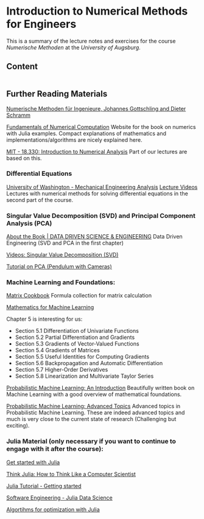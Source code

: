# Introduction to Numerical Methods for Engineers

This is a summary of the lecture notes and exercises for the course *Numerische Methoden* at the *University of Augsburg*. 

## Content

```{tableofcontents}
```

## Further Reading Materials
[Numerische Methoden für Ingenieure, Johannes Gottschling and Dieter Schramm](https://bibliographie.ub.uni-due.de/servlets/DozBibEntryServlet?id=ubo_mods_00046063)

[Fundamentals of Numerical Computation](https://tobydriscoll.net/fnc-julia/home.html)
Website for the book on numerics with Julia examples. Compact explanations of mathematics and implementations/algorithms are nicely explained here.

[MIT - 18.330: Introduction to Numerical Analysis](https://github.com/mitmath/18330)
Part of our lectures are based on this.

### Differential Equations

[University of Washington - Mechanical Engineering Analysis](http://faculty.washington.edu/sbrunton/me564/)
[Lecture Videos](https://www.youtube.com/playlist?list=PLMrJAkhIeNNTYaOnVI3QpH7jgULnAmvPA) 
Lectures with numerical methods for solving differential equations in the second part of the course.

### Singular Value Decomposition (SVD) and Principal Component Analysis (PCA)

[About the Book | DATA DRIVEN SCIENCE & ENGINEERING](http://databookuw.com/)
Data Driven Engineering (SVD and PCA in the first chapter)

[Videos: Singular Value Decomposition (SVD)](https://www.youtube.com/watch?v=gXbThCXjZFM&list=PLMrJAkhIeNNSVjnsviglFoY2nXildDCcv&pp=iAQB)

[Tutorial on PCA (Pendulum with Cameras)](https://arxiv.org/pdf/1404.1100.pdf)

### Machine Learning and Foundations:

[Matrix Cookbook](https://www.math.uwaterloo.ca/~hwolkowi/matrixcookbook.pdf)
Formula collection for matrix calculation

[Mathematics for Machine Learning](https://mml-book.github.io/)

Chapter 5 is interesting for us:

- Section 5.1 Differentiation of Univariate Functions
- Section 5.2 Partial Differentiation and Gradients
- Section 5.3 Gradients of Vector-Valued Functions
- Section 5.4 Gradients of Matrices
- Section 5.5 Useful Identities for Computing Gradients
- Section 5.6 Backpropagation and Automatic Differentiation
- Section 5.7 Higher-Order Derivatives
- Section 5.8 Linearization and Multivariate Taylor Series 

[Probabilistic Machine Learning: An Introduction](https://probml.github.io/pml-book/book1.html)
Beautifully written book on Machine Learning with a good overview of mathematical foundations.

[Probabilistic Machine Learning: Advanced Topics](https://probml.github.io/pml-book/book2.html)
Advanced topics in Probabilistic Machine Learning. These are indeed advanced topics and much is very close to the current state of research (Challenging but exciting).

### Julia Material (only necessary if you want to continue to engage with it after the course):

[Get started with Julia](https://julialang.org/learning/)

[Think Julia: How to Think Like a Computer Scientist](https://benlauwens.github.io/ThinkJulia.jl/latest/book.html)

[Julia Tutorial - Getting started](https://syl1.gitbook.io/julia-language-a-concise-tutorial/language-core/getting-started)
 
[Software Engineering - Julia Data Science](https://juliadatascience.io/engineering)

[Algortihms for optimization with Julia](https://algorithmsbook.com/optimization/files/optimization.pdf)
